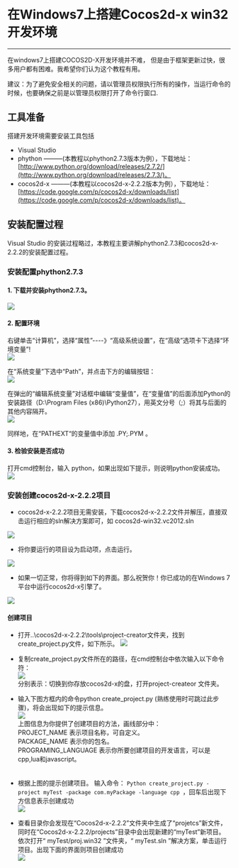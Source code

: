 # 在Windows7上搭建Cocos2d-x win32开发环境
---

在windows7上搭建COCOS2D-X开发环境并不难， 但是由于框架更新过快，很多用户都有困难。我希望你们认为这个教程有用。

建议：为了避免安全相关的问题，请以管理员权限执行所有的操作，当运行命令的时候，也要确保之前是以管理员权限打开了命令行窗口.


## 工具准备

搭建开发环境需要安装工具包括

- Visual Studio    
- phython  ———(本教程以phython2.7.3版本为例），下载地址：[http://www.python.org/download/releases/2.7.2/](http://www.python.org/download/releases/2.7.3/)。     
- cocos2d-x ———(本教程以cocos2d-x-2.2.2版本为例），下载地址：[https://code.google.com/p/cocos2d-x/downloads/list](https://code.google.com/p/cocos2d-x/downloads/list)。
    
## 安装配置过程
Visual Studio 的安装过程略过，本教程主要讲解phython2.7.3和cocos2d-x-2.2.2的安装配置过程。
### 安装配置phython2.7.3
#### 1. 下载并安装phython2.7.3。         
![](./res/python1.png)
#### 2. 配置环境

右键单击“计算机”，选择“属性”----》“高级系统设置”，在“高级”选项卡下选择“环境变量”!      
![](./res/python-env1.jpg)       

在“系统变量”下选中“Path”，并点击下方的编辑按钮：    
![](./res/python-env2.jpg)      

在弹出的“编辑系统变量”对话框中编辑“变量值”，在“变量值”的后面添加Python的安装路径（D:\Program Files (x86)\Python27），用英文分号（;）将其与后面的其他内容隔开。    
![](./res/python-env3.jpg)   

同样地，在“PATHEXT“的变量值中添加 .PY;.PYM 。

#### 3. 检验安装是否成功
打开cmd控制台，输入 python，如果出现如下提示，则说明python安装成功。
![](./res/python-env4.jpg)

### 安装创建cocos2d-x-2.2.2项目

- cocos2d-x-2.2.2项目无需安装，下载cocos2d-x-2.2.2文件并解压，直接双击运行相应的sln解决方案即可，如 cocos2d-win32.vc2012.sln       
     
![](./res/cocos2dx.jpg)   

- 将你要运行的项目设为启动项，点击运行。

![](./res/test.jpg)

- 如果一切正常，你将得到如下的界面。那么祝贺你！你已成功的在Windows 7平台中运行cocos2d-x引擎了。

![](./res/testcpp.jpg)


#### 创建项目

- 打开..\cocos2d-x-2.2.2\tools\project-creator文件夹，找到create_project.py文件，如下所示。
![](./res/cocos2dx1.jpg)

- 复制create_project.py文件所在的路径，在cmd控制台中依次输入以下命令符：          
![](./res/cmd1.jpg)      
分别表示：切换到你存放cocos2d-x的盘，打开project-createor 文件夹。

- 输入下图方框内的命令python create_project.py (熟练使用时可跳过此步骤)，将会出现如下的提示信息。         
![](./res/cmd2.jpg)       
上图信息为你提供了创建项目的方法，画线部分中：       
   PROJECT_NAME 表示项目名称，可自定义。           
   PACKAGE_NAME  表示你的包名。           
   PROGRAMING_LANGUAGE  表示你所要创建项目的开发语言，可以是cpp,lua和javascript。           
　　
- 根据上图的提示创建项目。
输入命令： `Python create_project.py -project myTest -package com.myPackage -language cpp `，回车后出现下方信息表示创建成功           
![](./res/cmd4.jpg)

- 查看目录你会发现在“Cocos2d-x-2.2.2”文件夹中生成了“projetcs”新文件，同时在“Cocos2d-x-2.2.2/projects”目录中会出现新建的“myTest”新项目。依次打开“ myTest/proj.win32 ”文件夹，“ myTest.sln ”解决方案，单击运行项目。出现下面的界面则项目创建成功        
![](./res/hello.jpg)









 
